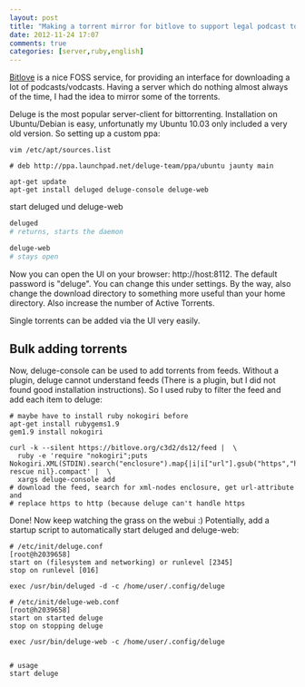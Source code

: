```yaml
---
layout: post
title: "Making a torrent mirror for bitlove to support legal podcast torrenting"
date: 2012-11-24 17:07
comments: true
categories: [server,ruby,english]
---
```


[Bitlove](http://www.bitlove.org) is a nice FOSS service, for providing an interface for downloading a lot of podcasts/vodcasts. Having a server which do nothing almost always of the time, I had the idea to mirror some of the torrents. 

Deluge is the most popular server-client for bittorrenting. Installation on Ubuntu/Debian is easy, unfortunatly my Ubuntu 10.03 only included a very old version. So setting up a custom ppa:


```
vim /etc/apt/sources.list

# deb http://ppa.launchpad.net/deluge-team/ppa/ubuntu jaunty main 

apt-get update
apt-get install deluged deluge-console deluge-web
```

start deluged und deluge-web
``` bash
deluged 
# returns, starts the daemon

deluge-web
# stays open
```

Now you can open the UI on your browser: http://host:8112. The default password is "deluge". You can change this under settings. By the way, also change the download directory to something more useful than your home directory. Also increase the number of Active Torrents.

Single torrents can be added via the UI very easily.

## Bulk adding torrents

Now, deluge-console can be used to add torrents from feeds. Without a plugin, deluge cannot understand feeds (There is a plugin, but I did not found good installation instructions).
So I used ruby to filter the feed and add each item to deluge:

```
# maybe have to install ruby nokogiri before
apt-get install rubygems1.9
gem1.9 install nokogiri

curl -k --silent https://bitlove.org/c3d2/ds12/feed |  \
  ruby -e 'require "nokogiri";puts Nokogiri.XML(STDIN).search("enclosure").map{|i|i["url"].gsub("https","http") rescue nil}.compact' |  \
  xargs deluge-console add 
# download the feed, search for xml-nodes enclosure, get url-attribute and
# replace https to http (because deluge can't handle https
```

Done! Now keep watching the grass on the webui :)
Potentially, add a startup script to automatically start deluged and deluge-web:

```
# /etc/init/deluge.conf                                                                                                                                               [root@h2039658]
start on (filesystem and networking) or runlevel [2345]
stop on runlevel [016]

exec /usr/bin/deluged -d -c /home/user/.config/deluge

# /etc/init/deluge-web.conf                                                                                                                                           [root@h2039658]
start on started deluge
stop on stopping deluge

exec /usr/bin/deluge-web -c /home/user/.config/deluge


# usage
start deluge
```


